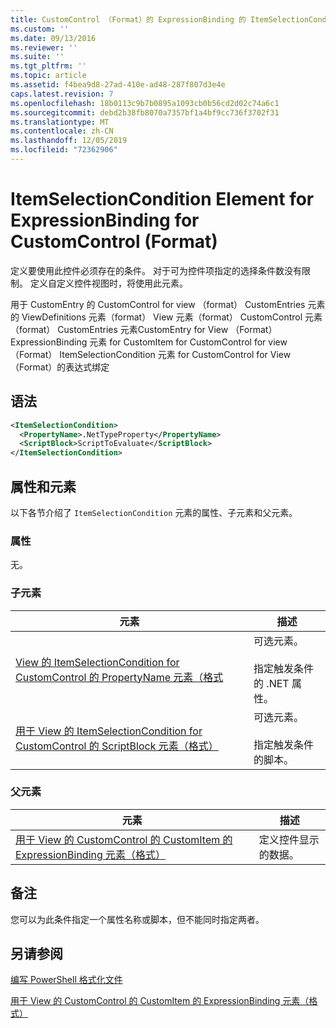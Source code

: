 ```yaml
---
title: CustomControl （Format）的 ExpressionBinding 的 ItemSelectionCondition 元素 |Microsoft Docs
ms.custom: ''
ms.date: 09/13/2016
ms.reviewer: ''
ms.suite: ''
ms.tgt_pltfrm: ''
ms.topic: article
ms.assetid: f4bea9d8-27ad-410e-ad48-287f807d3e4e
caps.latest.revision: 7
ms.openlocfilehash: 18b0113c9b7b0895a1093cb0b56cd2d02c74a6c1
ms.sourcegitcommit: debd2b38fb8070a7357bf1a4bf9cc736f3702f31
ms.translationtype: MT
ms.contentlocale: zh-CN
ms.lasthandoff: 12/05/2019
ms.locfileid: "72362906"
---
```

# <a name="itemselectioncondition-element-for-expressionbinding-for-customcontrol-format"></a>ItemSelectionCondition Element for ExpressionBinding for CustomControl (Format)

定义要使用此控件必须存在的条件。 对于可为控件项指定的选择条件数没有限制。 定义自定义控件视图时，将使用此元素。

用于 CustomEntry 的 CustomControl for view （format） CustomEntries 元素的 ViewDefinitions 元素（format） View 元素（format） CustomControl 元素（format） CustomEntries 元素CustomEntry for View （Format） ExpressionBinding 元素 for CustomItem for CustomControl for view （Format） ItemSelectionCondition 元素 for CustomControl for View （Format）的表达式绑定

## <a name="syntax"></a>语法

```xml
<ItemSelectionCondition>
  <PropertyName>.NetTypeProperty</PropertyName>
  <ScriptBlock>ScriptToEvaluate</ScriptBlock>
</ItemSelectionCondition>
```

## <a name="attributes-and-elements"></a>属性和元素

以下各节介绍了 `ItemSelectionCondition` 元素的属性、子元素和父元素。

### <a name="attributes"></a>属性

无。

### <a name="child-elements"></a>子元素

|元素|描述|
|-------------|-----------------|
|[View 的 ItemSelectionCondition for CustomControl 的 PropertyName 元素（格式](./propertyname-element-for-itemselectioncondition-for-customcontrol-for-view-format.md)|可选元素。<br /><br /> 指定触发条件的 .NET 属性。|
|[用于 View 的 ItemSelectionCondition for CustomControl 的 ScriptBlock 元素（格式）](./scriptblock-element-for-itemselectioncondition-for-customcontrol-for-view-format.md)|可选元素。<br /><br /> 指定触发条件的脚本。|

### <a name="parent-elements"></a>父元素

|元素|描述|
|-------------|-----------------|
|[用于 View 的 CustomControl 的 CustomItem 的 ExpressionBinding 元素（格式）](./expressionbinding-element-for-customitem-for-customcontrol-for-view-format.md)|定义控件显示的数据。|

## <a name="remarks"></a>备注

您可以为此条件指定一个属性名称或脚本，但不能同时指定两者。

## <a name="see-also"></a>另请参阅

[编写 PowerShell 格式化文件](./writing-a-powershell-formatting-file.md)

[用于 View 的 CustomControl 的 CustomItem 的 ExpressionBinding 元素（格式）](./expressionbinding-element-for-customitem-for-customcontrol-for-view-format.md)
